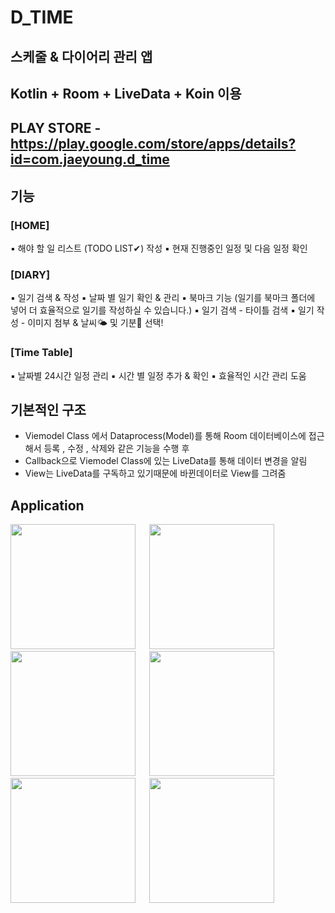 # D_TIME
## 스케줄 & 다이어리 관리 앱
## Kotlin + Room + LiveData + Koin 이용
## PLAY STORE - https://play.google.com/store/apps/details?id=com.jaeyoung.d_time
## 기능

### [HOME]
▪︎ 해야 할 일 리스트 (TODO LIST✔) 작성
▪︎ 현재 진행중인 일정 및 다음 일정 확인

### [DIARY]
▪︎ 일기 검색 & 작성
▪︎ 날짜 별 일기 확인 & 관리
▪︎ 북마크 기능 (일기를 북마크 폴더에 넣어 더 효율적으로 일기를 작성하실 수 있습니다.)
▪︎ 일기 검색 - 타이틀 검색
▪︎ 일기 작성 - 이미지 첨부 & 날씨🌤 및 기분🤯 선택!

### [Time Table]
▪︎ 날짜별 24시간 일정 관리
▪︎ 시간 별 일정 추가 & 확인
▪︎ 효율적인 시간 관리 도움

## 기본적인 구조
- Viemodel Class 에서 Dataprocess(Model)를 통해 Room 데이터베이스에 접근해서 등록 , 수정 , 삭제와 같은 기능을 수행 후 
- Callback으로 Viemodel Class에 있는 LiveData를 통해 데이터 변경을 알림 
- View는 LiveData를 구독하고 있기때문에 바뀐데이터로 View를 그려줌

## Application
<div>
<img width="200" src="https://user-images.githubusercontent.com/45057493/102853092-fef6c100-4462-11eb-89ea-fea8ce9877b9.png">
&emsp;
<img width="200" src="https://user-images.githubusercontent.com/45057493/102853096-01f1b180-4463-11eb-8251-13aff68a7076.png">
&emsp;
<img width="200" src="https://user-images.githubusercontent.com/45057493/102853100-03bb7500-4463-11eb-9bd5-ce926fb8a96b.png">
&emsp;
<img width="200" src="https://user-images.githubusercontent.com/45057493/102853103-04eca200-4463-11eb-882f-ec56a41e572e.png">
&emsp;
<img width="200" src="https://user-images.githubusercontent.com/45057493/102853104-06b66580-4463-11eb-9c0a-0b9e6c3f8153.png">
&emsp;
<img width="200" src="https://user-images.githubusercontent.com/45057493/102853106-07e79280-4463-11eb-86fb-28106025e9fa.png">
</div>
